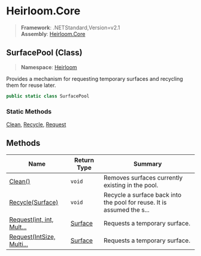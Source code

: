 # Heirloom.Core

> **Framework**: .NETStandard,Version=v2.1  
> **Assembly**: [Heirloom.Core][0]

## SurfacePool (Class)

> **Namespace**: [Heirloom][0]

Provides a mechanism for requesting temporary surfaces and recycling them for reuse later.

```cs
public static class SurfacePool
```

### Static Methods

[Clean][1], [Recycle][2], [Request][3]

## Methods

| Name                           | Return Type  | Summary                                                                |
|--------------------------------|--------------|------------------------------------------------------------------------|
| [Clean()][1]                   | `void`       | Removes surfaces currently existing in the pool.                       |
| [Recycle(Surface)][2]          | `void`       | Recycle a surface back into the pool for reuse. It is assumed the s... |
| [Request(int, int, Mult...][3] | [Surface][4] | Requests a temporary surface.                                          |
| [Request(IntSize, Multi...][3] | [Surface][4] | Requests a temporary surface.                                          |

[0]: ../../Heirloom.Core.md
[1]: SurfacePool/Clean.md
[2]: SurfacePool/Recycle.md
[3]: SurfacePool/Request.md
[4]: Surface.md
